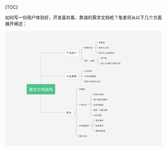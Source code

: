 
[TOC]

如何写一份用户体验好、开发喜欢看、靠谱的需求文档呢？笔者将从以下几个方面展开阐述：

![](https://github.com/wayxzz/wayxzz.github.io/raw/master/Product/images/171020101.png)
